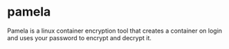 # pamela

Pamela is a linux container encryption tool that creates a container on login and uses your password to encrypt and decrypt it.
